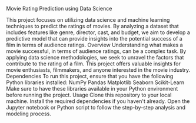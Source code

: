 Movie Rating Prediction using Data Science

This project focuses on utilizing data science and machine learning techniques to predict the ratings of movies. By analyzing a dataset that includes features like genre, director, cast, and budget, we aim to develop a predictive model that can provide insights into the potential success of a film in terms of audience ratings. Overview Understanding what makes a movie successful, in terms of audience ratings, can be a complex task. By applying data science methodologies, we seek to unravel the factors that contribute to the rating of a film. This project offers valuable insights for movie enthusiasts, filmmakers, and anyone interested in the movie industry.
Dependencies To run this project, ensure that you have the following Python libraries installed: NumPy Pandas Matplotlib Seaborn Scikit-Learn Make sure to have these libraries available in your Python environment before running the project.
Usage Clone this repository to your local machine. Install the required dependencies if you haven't already. Open the Jupyter notebook or Python script to follow the step-by-step analysis and modeling process.
